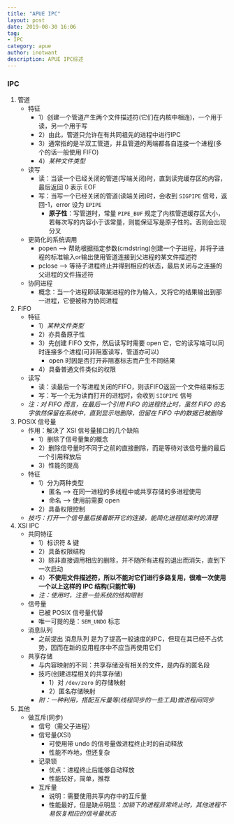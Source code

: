 ```yaml
---
title: "APUE IPC" 
layout: post
date: 2019-08-30 16:06
tag:
- IPC
category: apue
author: inotwant
description: APUE IPC综述
---
```


### IPC
1. 管道
    - 特征
        - 1）创建一个管道产生两个文件描述符(它们在内核中相连)，一个用于读，另一个用于写
        - 2）由此，管道只允许在有共同祖先的进程中进行IPC
        - 3）通常指的是半双工管道，并且管道的两端都各自连接一个进程(多个的话一般使用 FIFO)
        - 4）*某种文件类型*
    - 读写
        - 读：当读一个已经关闭的管道(写端关闭)时，直到读完缓存区的内容，最后返回 0 表示 EOF
        - 写：当写一个已经关闭的管道(读端关闭)时，会收到 `SIGPIPE` 信号，返回-1，error 设为 `EPIPE`
            - **原子性**：写管道时，常量 `PIPE_BUF` 规定了内核管道缓存区大小，若每次写的内容小于该常量，则能保证写是原子性的。否则会出现分叉
    - 更简化的系统调用
        - popen --> 帮助根据指定参数(cmdstring)创建一个子进程，并将子进程的标准输入or输出使用管道连接到父进程的某文件描述符
        - pclose --> 等待子进程终止并得到相应的状态，最后关闭与之连接的父进程的文件描述符
    - 协同进程
        - 概念：当一个进程即读取某进程的作为输入，又将它的结果输出到那一进程，它便被称为协同进程
2. FIFO
    - 特征
        - 1）*某种文件类型*
        - 2）亦具备原子性
        - 3）先创建 FIFO 文件，然后读写时需要 open 它，它的读写端可以同时连接多个进程(可非阻塞读写，管道亦可以)
            - open 时因是否打开非阻塞标志而产生不同结果
        - 4）具备普通文件类似的权限
    - 读写
        - 读：读最后一个写进程关闭的FIFO，则该FIFO返回一个文件结束标志
        - 写：写一个无为读而打开的进程时，会收到 `SIGPIPE` 信号
    - *注：对 FIFO 而言，在最后一个引用 FIFO 的进程终止时，虽然 FIFO 的名字依然保留在系统中，直到显示地删除，但留在 FIFO 中的数据已被删除*
3. POSIX 信号量
    - 作用：解决了 XSI 信号量接口的几个缺陷
        - 1）删除了信号量集的概念
        - 2）删除信号量时不同于之前的直接删除，而是等待对该信号量的最后一个引用释放后
        - 3）性能的提高
    - 特征
        - 1）分为两种类型
            - 匿名 --> 在同一进程的多线程中或共享存储的多进程使用
            - 命名 --> 使用前需要 open
        - 2）具备权限控制
    - *技巧：打开一个信号量后接着断开它的连接，能简化进程结束时的清理*
4. XSI IPC
    - 共同特征
        - 1）标识符 & 键
        - 2）具备权限结构
        - 3）除非直接调用相应的删除，并不随所有进程的退出而消失，直到下一次启动
        - 4）**不使用文件描述符，所以不能对它们进行多路复用，很难一次使用一个以上这样的 IPC 结构(只能忙等)**
        - *注：使用时，注意一些系统的结构限制*
    - 信号量
        - 已被 POSIX  信号量代替
        - 唯一可提的是：`SEM_UNDO` 标志
    - 消息队列
        - 之前提出 消息队列 是为了提高一般速度的IPC，但现在其已经不占优势，因而在新的应用程序中不应当再使用它们
    - 共享存储
        - 与内容映射的不同：共享存储没有相关的文件，是内存的匿名段
        - 技巧(创建进程相关的共享存储)
            - 1）对 `/dev/zero` 的存储映射
            - 2）匿名存储映射
        - *附：一种利用，搭配互斥量等(线程同步的一些工具)做进程间同步*
5. 其他
    - 做互斥(同步)
        - 信号（需父子进程）
        - 信号量(XSI)
            - 可使用带 undo 的信号量做进程终止时的自动释放
            - 性能不咋地，但还复杂
        - 记录锁
            - 优点：进程终止后能够自动释放
            - 性能较好，简单，推荐
        - 互斥量
            - 说明：需要使用共享内存中的互斥量
            - 性能最好，但是缺点明显：*加锁下的进程异常终止时，其他进程不易恢复相应的信号量状态*

